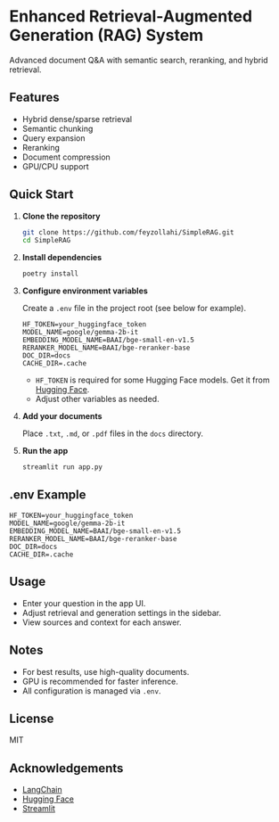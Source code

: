 # Enhanced Retrieval-Augmented Generation (RAG) System

Advanced document Q&A with semantic search, reranking, and hybrid retrieval.

## Features

- Hybrid dense/sparse retrieval
- Semantic chunking
- Query expansion
- Reranking
- Document compression
- GPU/CPU support

## Quick Start

1. **Clone the repository**

   ```bash
   git clone https://github.com/feyzollahi/SimpleRAG.git
   cd SimpleRAG
   ```

2. **Install dependencies**

   ```bash
   poetry install
   ```

3. **Configure environment variables**

   Create a `.env` file in the project root (see below for example).

   ```
   HF_TOKEN=your_huggingface_token
   MODEL_NAME=google/gemma-2b-it
   EMBEDDING_MODEL_NAME=BAAI/bge-small-en-v1.5
   RERANKER_MODEL_NAME=BAAI/bge-reranker-base
   DOC_DIR=docs
   CACHE_DIR=.cache
   ```

   - `HF_TOKEN` is required for some Hugging Face models. Get it from [Hugging Face](https://huggingface.co/settings/tokens).
   - Adjust other variables as needed.

4. **Add your documents**

   Place `.txt`, `.md`, or `.pdf` files in the `docs` directory.

5. **Run the app**

   ```bash
   streamlit run app.py
   ```

## .env Example

```
HF_TOKEN=your_huggingface_token
MODEL_NAME=google/gemma-2b-it
EMBEDDING_MODEL_NAME=BAAI/bge-small-en-v1.5
RERANKER_MODEL_NAME=BAAI/bge-reranker-base
DOC_DIR=docs
CACHE_DIR=.cache
```

## Usage

- Enter your question in the app UI.
- Adjust retrieval and generation settings in the sidebar.
- View sources and context for each answer.

## Notes

- For best results, use high-quality documents.
- GPU is recommended for faster inference.
- All configuration is managed via `.env`.

## License

MIT

## Acknowledgements

- [LangChain](https://github.com/langchain-ai/langchain)
- [Hugging Face](https://huggingface.co/)
- [Streamlit](https://streamlit.io/)

